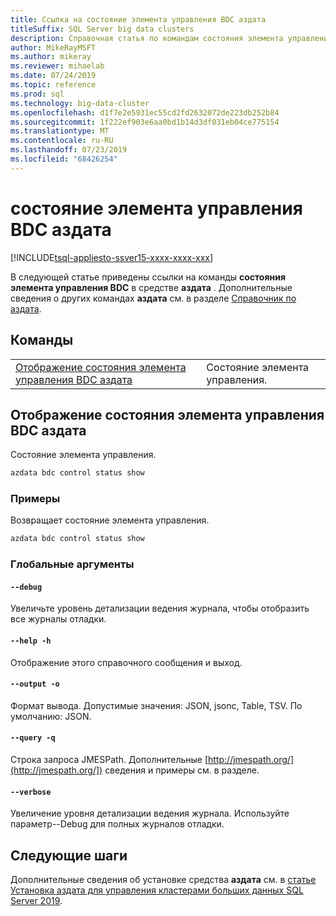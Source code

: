 ```yaml
---
title: Ссылка на состояние элемента управления BDC аздата
titleSuffix: SQL Server big data clusters
description: Справочная статья по командам состояния элемента управления BDC аздата.
author: MikeRayMSFT
ms.author: mikeray
ms.reviewer: mihaelab
ms.date: 07/24/2019
ms.topic: reference
ms.prod: sql
ms.technology: big-data-cluster
ms.openlocfilehash: d1f7e2e5931ec55cd2fd2632072de223db252b84
ms.sourcegitcommit: 1f222ef903e6aa0bd1b14d3df031eb04ce775154
ms.translationtype: MT
ms.contentlocale: ru-RU
ms.lasthandoff: 07/23/2019
ms.locfileid: "68426254"
---
```

# <a name="azdata-bdc-control-status"></a>состояние элемента управления BDC аздата

[!INCLUDE[tsql-appliesto-ssver15-xxxx-xxxx-xxx](../includes/tsql-appliesto-ssver15-xxxx-xxxx-xxx.md)]

В следующей статье приведены ссылки на команды **состояния элемента управления BDC** в средстве **аздата** . Дополнительные сведения о других командах **аздата** см. в разделе [Справочник по аздата](reference-azdata.md).

## <a name="commands"></a>Команды
|     |     |
| --- | --- |
[Отображение состояния элемента управления BDC аздата](#azdata-bdc-control-status-show) | Состояние элемента управления.
## <a name="azdata-bdc-control-status-show"></a>Отображение состояния элемента управления BDC аздата
Состояние элемента управления.
```bash
azdata bdc control status show 
```
### <a name="examples"></a>Примеры
Возвращает состояние элемента управления.
```bash
azdata bdc control status show
```
### <a name="global-arguments"></a>Глобальные аргументы
#### `--debug`
Увеличьте уровень детализации ведения журнала, чтобы отобразить все журналы отладки.
#### `--help -h`
Отображение этого справочного сообщения и выход.
#### `--output -o`
Формат вывода.  Допустимые значения: JSON, jsonc, Table, TSV.  По умолчанию: JSON.
#### `--query -q`
Строка запроса JMESPath. Дополнительные [http://jmespath.org/](http://jmespath.org/]) сведения и примеры см. в разделе.
#### `--verbose`
Увеличение уровня детализации ведения журнала. Используйте параметр--Debug для полных журналов отладки.

## <a name="next-steps"></a>Следующие шаги

Дополнительные сведения об установке средства **аздата** см. в [статье Установка аздата для управления кластерами больших данных SQL Server 2019](deploy-install-azdata.md).
